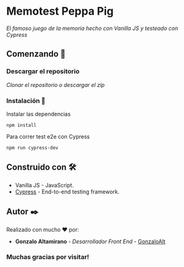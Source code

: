 # Memotest Peppa Pig

_El famoso juego de la memoria hecho con Vanilla JS y testeado con Cypress_

## Comenzando 🚀

### Descargar el repositorio

_Clonar el repositorio o descargar el zip_

### Instalación 🔧

Instalar las dependencias

```
npm install
```

Para correr test e2e con Cypress

```
npm run cypress-dev
```

## Construido con 🛠️

- Vanilla JS - JavaScript.
- [Cypress](https://www.cypress.io/) - End-to-end testing framework.

## Autor ✒️

Realizado con mucho ❤️ por:

- **Gonzalo Altamirano** - _Desarrollador Front End_ - [GonzaloAlt](https://github.com/GonzaloAlt/)

### Muchas gracias por visitar!

```

```
